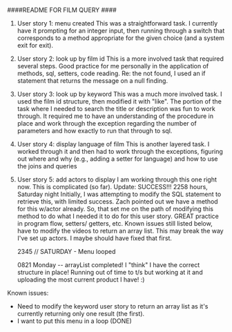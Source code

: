 ####README FOR FILM QUERY ####

1. User story 1: menu created
   This was a straightforward task. I currently have it prompting for an
   integer input, then running through a switch that corresponds to a method
   appropriate for the given choice (and a system exit for exit).
2. User story 2: look up by film id
   This is a more involved task that required several steps. Good practice for
   me personally in the application of methods, sql, setters, code reading.
   Re: the not found, I used an if statement that returns the message on a null
   finding.
3. User story 3: look up by keyword
   This was a much more involved task. I used the film id structure, then
   modified it with "like". The portion of the task where I needed to search
   the title or description was fun to work through. It required me to have
   an understanding of the procedure in place and work through the exception
   regarding the number of parameters and how exactly to run that through to
   sql.
4. User story 4: display language of film
   This is another layered task. I worked through it and then had to work
   through the exceptions, figuring out where and why (e.g., adding a setter
   for language) and how to use the joins and queries
5. User story 5: add actors to display
   I am working through this one right now. This is complicated (so far).
   Update: SUCCESS!!!  2258 hours, Saturday night
   Initially, I was attempting to modify the SQL statement to retrieve this,
   with limited success. Zach pointed out we have a method for this w/actor
   already. So, that set me on the path of modifying this method to do what I
   needed it to do for this user story. GREAT practice in program flow, setters/
   getters, etc. Known issues still listed below, have to modify the videos to return an array list. This may break the way I've set up actors. I maybe should have fixed that first.

   2345 // SATURDAY - Menu looped

   0821 Monday -- arrayList completed! I "think" I have the correct structure in place! Running out of time to t/s but working at it and uploading the most current product I have! :) 


Known issues:
- Need to modify the keyword user story to return an array list as it's currently returning only one result (the first).
- I want to put this menu in a loop (DONE)

